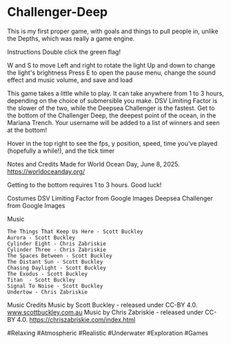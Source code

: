 # Challenger-Deep
This is my first proper game, with goals and things to pull people in, unlike the Depths, which was really a game engine.

Instructions
  Double click the green flag!
  
  W and S to move Left and right to rotate the light
  Up and down to change the light's brightness
  Press E to open the pause menu, change the sound effect and music volume, and save and load
  
  This game takes a little while to play. It can take anywhere from 1 to 3 hours, depending on the choice of submersible you make. DSV Limiting Factor is the slower of the two, while the Deepsea Challenger is the fastest.
  Get to the bottom of the Challenger Deep, the deepest point of the ocean, in the Mariana Trench. Your username will be added to a list of winners and seen at the bottom!
  
  Hover in the top right to see the fps, y position, speed, time you've played (hopefully a while!), and the tick timer
  
Notes and Credits
  Made for World Ocean Day, June 8, 2025.
    https://worldoceanday.org/
  
  Getting to the bottom requires 1 to 3 hours. Good luck!
  
  Costumes
    DSV Limiting Factor from Google Images
    Deepsea Challenger from Google Images
  
  Music
  
    The Things That Keep Us Here - Scott Buckley
    Aurora - Scott Buckley
    Cylinder Eight - Chris Zabriskie
    Cylinder Three - Chris Zabriskie
    The Spaces Between - Scott Buckley
    The Distant Sun - Scott Buckley
    Chasing Daylight - Scott Buckley
    The Exodus - Scott Buckley
    Titan  - Scott Buckley
    Signal To Noise - Scott Buckley
    Undertow - Chris Zabriskie

  Music Credits
    Music by Scott Buckley - released under CC-BY 4.0.
      www.scottbuckley.com.au
    Music by Chris Zabriskie - released under CC-BY 4.0.
      https://chriszabriskie.com/index.html
  
  #Relaxing #Atmospheric #Realistic #Underwater #Exploration #Games
